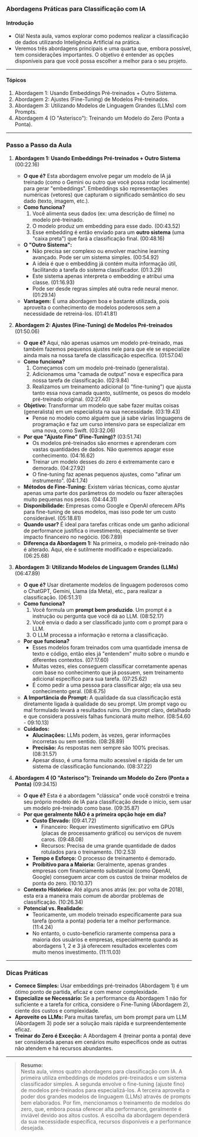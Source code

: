 ### **Abordagens Práticas para Classificação com IA**

#### Introdução

- Olá! Nesta aula, vamos explorar como podemos realizar a classificação de dados utilizando Inteligência Artificial na prática.
- Veremos três abordagens principais e uma quarta que, embora possível, tem considerações importantes. O objetivo é entender as opções disponíveis para que você possa escolher a melhor para o seu projeto.

---

#### Tópicos

1.  Abordagem 1: Usando Embeddings Pré-treinados + Outro Sistema.
2.  Abordagem 2: Ajustes (Fine-Tuning) de Modelos Pré-treinados.
3.  Abordagem 3: Utilizando Modelos de Linguagem Grandes (LLMs) com Prompts.
4.  Abordagem 4 (O "Asterisco"): Treinando um Modelo do Zero (Ponta a Ponta).

---

### Passo a Passo da Aula

1.  **Abordagem 1: Usando Embeddings Pré-treinados + Outro Sistema** (00:22.16)

    - **O que é?** Esta abordagem envolve pegar um modelo de IA já treinado (como o Gemini ou outro que você possa rodar localmente) para gerar "embeddings". Embeddings são representações numéricas (vetores) que capturam o significado semântico do seu dado (texto, imagem, etc.).
    - **Como funciona?**
      1.  Você alimenta seus dados (ex: uma descrição de filme) no modelo pré-treinado.
      2.  O modelo produz um embedding para esse dado. (00:43.52)
      3.  Esse embedding é então enviado para um **outro sistema** (uma "caixa preta") que fará a classificação final. (00:48.16)
    - **O "Outro Sistema":**
      - Não precisa ser complexo ou envolver machine learning avançado. Pode ser um sistema simples. (00:54.92)
      - A ideia é que o embedding já contém muita informação útil, facilitando a tarefa do sistema classificador. (01:3.29)
      - Este sistema apenas interpreta o embedding e atribui uma classe. (01:16.93)
      - Pode ser desde regras simples até outra rede neural menor. (01:29.14)
    - **Vantagem:** É uma abordagem boa e bastante utilizada, pois aproveita o conhecimento de modelos poderosos sem a necessidade de retreiná-los. (01:41.81)

2.  **Abordagem 2: Ajustes (Fine-Tuning) de Modelos Pré-treinados** (01:50.06)

    - **O que é?** Aqui, não apenas usamos um modelo pré-treinado, mas também fazemos pequenos ajustes nele para que ele se especialize ainda mais na nossa tarefa de classificação específica. (01:57.04)
    - **Como funciona?**
      1.  Começamos com um modelo pré-treinado (generalista).
      2.  Adicionamos uma "camada de output" nova e específica para nossa tarefa de classificação. (02:9.84)
      3.  Realizamos um treinamento adicional (o "fine-tuning") que ajusta tanto essa nova camada quanto, sutilmente, os pesos do modelo pré-treinado original. (02:27.40)
    - **Objetivo:** Transformar um modelo que sabe fazer muitas coisas (generalista) em um especialista na sua necessidade. (03:19.43)
      - Pense no modelo como alguém que já sabe várias linguagens de programação e faz um curso intensivo para se especializar em uma nova, como Swift. (03:32.06)
    - **Por que "Ajuste Fino" (Fine-Tuning)?** (03:51.74)
      - Os modelos pré-treinados são enormes e aprenderam com vastas quantidades de dados. Não queremos apagar esse conhecimento. (04:16.62)
      - Treinar um modelo desses do zero é extremamente caro e demorado. (04:27.92)
      - O fine-tuning faz apenas pequenos ajustes, como "afinar um instrumento". (04:1.74)
    - **Métodos de Fine-Tuning:** Existem várias técnicas, como ajustar apenas uma parte dos parâmetros do modelo ou fazer alterações muito pequenas nos pesos. (04:44.31)
    - **Disponibilidade:** Empresas como Google e OpenAI oferecem APIs para fine-tuning de seus modelos, mas isso pode ter um custo considerável. (05:18.81)
    - **Quando usar?** É ideal para tarefas críticas onde um ganho adicional de performance justifica o investimento, especialmente se tiver impacto financeiro no negócio. (06:7.89)
    - **Diferença da Abordagem 1:** Na primeira, o modelo pré-treinado não é alterado. Aqui, ele é sutilmente modificado e especializado. (06:25.68)

3.  **Abordagem 3: Utilizando Modelos de Linguagem Grandes (LLMs)** (06:47.89)

    - **O que é?** Usar diretamente modelos de linguagem poderosos como o ChatGPT, Gemini, Llama (da Meta), etc., para realizar a classificação. (06:51.31)
    - **Como funciona?**
      1.  Você formula um **prompt bem produzido**. Um prompt é a instrução ou pergunta que você dá ao LLM. (08:52.17)
      2.  Você envia o dado a ser classificado junto com o prompt para o LLM.
      3.  O LLM processa a informação e retorna a classificação.
    - **Por que funciona?**
      - Esses modelos foram treinados com uma quantidade imensa de texto e código, então eles já "entendem" muito sobre o mundo e diferentes contextos. (07:17.60)
      - Muitas vezes, eles conseguem classificar corretamente apenas com base no conhecimento que já possuem, sem treinamento adicional específico para sua tarefa. (07:25.62)
      - É como pedir a uma pessoa para classificar algo; ela usa seu conhecimento geral. (08:6.75)
    - **A Importância do Prompt:** A qualidade da sua classificação está diretamente ligada à qualidade do seu prompt. Um prompt vago ou mal formulado levará a resultados ruins. Um prompt claro, detalhado e que considera possíveis falhas funcionará muito melhor. (08:54.60 - 09:10.13)
    - **Cuidados:**
      - **Alucinações:** LLMs podem, às vezes, gerar informações incorretas ou sem sentido. (08:28.89)
      - **Precisão:** As respostas nem sempre são 100% precisas. (08:31.57)
      - Apesar disso, é uma forma muito acessível e rápida de ter um sistema de classificação funcionando. (08:37.22)

4.  **Abordagem 4 (O "Asterisco"): Treinando um Modelo do Zero (Ponta a Ponta)** (09:34.15)
    - **O que é?** Esta é a abordagem "clássica" onde você constrói e treina seu próprio modelo de IA para classificação desde o início, sem usar um modelo pré-treinado como base. (09:35.87)
    - **Por que geralmente NÃO é a primeira opção hoje em dia?**
      - **Custo Elevado:** (09:41.72)
        - Financeiro: Requer investimento significativo em GPUs (placas de processamento gráfico) ou serviços de nuvem caros. (09:48.08)
        - Recursos: Precisa de uma grande quantidade de dados rotulados para o treinamento. (10:2.53)
      - **Tempo e Esforço:** O processo de treinamento é demorado.
      - **Proibitivo para a Maioria:** Geralmente, apenas grandes empresas com financiamento substancial (como OpenAI, Google) conseguem arcar com os custos de treinar modelos de ponta do zero. (10:10.37)
    - **Contexto Histórico:** Até alguns anos atrás (ex: por volta de 2018), esta era a maneira mais comum de abordar problemas de classificação. (10:26.34)
    - **Potencial vs. Realidade:**
      - Teoricamente, um modelo treinado especificamente para sua tarefa (ponta a ponta) poderia ter a melhor performance. (11:4.24)
      - No entanto, o custo-benefício raramente compensa para a maioria dos usuários e empresas, especialmente quando as abordagens 1, 2 e 3 já oferecem resultados excelentes com muito menos investimento. (11:11.03)

---

### Dicas Práticas

- **Comece Simples:** Usar embeddings pré-treinados (Abordagem 1) é um ótimo ponto de partida, eficaz e com menor complexidade.
- **Especialize se Necessário:** Se a performance da Abordagem 1 não for suficiente e a tarefa for crítica, considere o Fine-Tuning (Abordagem 2), ciente dos custos e complexidade.
- **Aproveite os LLMs:** Para muitas tarefas, um bom prompt para um LLM (Abordagem 3) pode ser a solução mais rápida e surpreendentemente eficaz.
- **Treinar do Zero é Exceção:** A Abordagem 4 (treinar ponta a ponta) deve ser considerada apenas em cenários muito específicos onde as outras não atendem e há recursos abundantes.

---

> **Resumo:**  
> Nesta aula, vimos quatro abordagens para classificação com IA. A primeira utiliza embeddings de modelos pré-treinados e um sistema classificador simples. A segunda envolve o fine-tuning (ajuste fino) de modelos pré-treinados para especializá-los. A terceira aproveita o poder dos grandes modelos de linguagem (LLMs) através de prompts bem elaborados. Por fim, mencionamos o treinamento de modelos do zero, que, embora possa oferecer alta performance, geralmente é inviável devido aos altos custos. A escolha da abordagem dependerá da sua necessidade específica, recursos disponíveis e a performance desejada.
